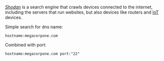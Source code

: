 [_Shodan_](https://www.shodan.io/) is a search engine that crawls devices connected to the internet, including the servers that run websites, but also devices like routers and [IoT](https://www.oracle.com/internet-of-things/what-is-iot/) devices.

Simple search for dns name:
```
hostname:megacorpone.com
```

Combined with port:
```
hostname:megacorpone.com port:"22"
```